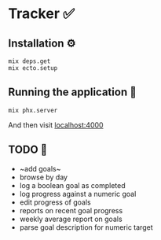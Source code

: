 # Tracker ✅

## Installation ⚙️

```
mix deps.get
mix ecto.setup
```

## Running the application 🚀

```
mix phx.server
```

And then visit [localhost:4000](http://localhost:4000)

## TODO 🚧

- ~add goals~
- browse by day
- log a boolean goal as completed
- log progress against a numeric goal
- edit progress of goals
- reports on recent goal progress
- weekly average report on goals
- parse goal description for numeric target

